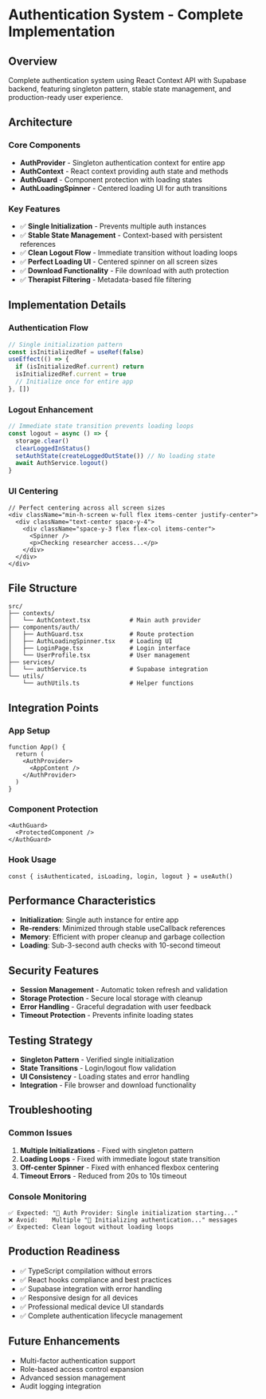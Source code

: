 # Authentication System - Complete Implementation

## Overview
Complete authentication system using React Context API with Supabase backend, featuring singleton pattern, stable state management, and production-ready user experience.

## Architecture

### Core Components
- **AuthProvider** - Singleton authentication context for entire app
- **AuthContext** - React context providing auth state and methods
- **AuthGuard** - Component protection with loading states
- **AuthLoadingSpinner** - Centered loading UI for auth transitions

### Key Features
- ✅ **Single Initialization** - Prevents multiple auth instances
- ✅ **Stable State Management** - Context-based with persistent references
- ✅ **Clean Logout Flow** - Immediate transition without loading loops
- ✅ **Perfect Loading UI** - Centered spinner on all screen sizes
- ✅ **Download Functionality** - File download with auth protection
- ✅ **Therapist Filtering** - Metadata-based file filtering

## Implementation Details

### Authentication Flow
```typescript
// Single initialization pattern
const isInitializedRef = useRef(false)
useEffect(() => {
  if (isInitializedRef.current) return
  isInitializedRef.current = true
  // Initialize once for entire app
}, [])
```

### Logout Enhancement
```typescript
// Immediate state transition prevents loading loops
const logout = async () => {
  storage.clear()
  clearLoggedInStatus()
  setAuthState(createLoggedOutState()) // No loading state
  await AuthService.logout()
}
```

### UI Centering
```tsx
// Perfect centering across all screen sizes
<div className="min-h-screen w-full flex items-center justify-center">
  <div className="text-center space-y-4">
    <div className="space-y-3 flex flex-col items-center">
      <Spinner />
      <p>Checking researcher access...</p>
    </div>
  </div>
</div>
```

## File Structure
```
src/
├── contexts/
│   └── AuthContext.tsx           # Main auth provider
├── components/auth/
│   ├── AuthGuard.tsx             # Route protection
│   ├── AuthLoadingSpinner.tsx    # Loading UI
│   ├── LoginPage.tsx             # Login interface
│   └── UserProfile.tsx           # User management
├── services/
│   └── authService.ts            # Supabase integration
└── utils/
    └── authUtils.ts              # Helper functions
```

## Integration Points

### App Setup
```tsx
function App() {
  return (
    <AuthProvider>
      <AppContent />
    </AuthProvider>
  )
}
```

### Component Protection
```tsx
<AuthGuard>
  <ProtectedComponent />
</AuthGuard>
```

### Hook Usage
```tsx
const { isAuthenticated, isLoading, login, logout } = useAuth()
```

## Performance Characteristics
- **Initialization**: Single auth instance for entire app
- **Re-renders**: Minimized through stable useCallback references
- **Memory**: Efficient with proper cleanup and garbage collection
- **Loading**: Sub-3-second auth checks with 10-second timeout

## Security Features
- **Session Management** - Automatic token refresh and validation
- **Storage Protection** - Secure local storage with cleanup
- **Error Handling** - Graceful degradation with user feedback
- **Timeout Protection** - Prevents infinite loading states

## Testing Strategy
- **Singleton Pattern** - Verified single initialization
- **State Transitions** - Login/logout flow validation
- **UI Consistency** - Loading states and error handling
- **Integration** - File browser and download functionality

## Troubleshooting

### Common Issues
1. **Multiple Initializations** - Fixed with singleton pattern
2. **Loading Loops** - Fixed with immediate logout state transition
3. **Off-center Spinner** - Fixed with enhanced flexbox centering
4. **Timeout Errors** - Reduced from 20s to 10s timeout

### Console Monitoring
```
✅ Expected: "🔐 Auth Provider: Single initialization starting..."
❌ Avoid:    Multiple "🔐 Initializing authentication..." messages
✅ Expected: Clean logout without loading loops
```

## Production Readiness
- ✅ TypeScript compilation without errors
- ✅ React hooks compliance and best practices
- ✅ Supabase integration with error handling
- ✅ Responsive design for all devices
- ✅ Professional medical device UI standards
- ✅ Complete authentication lifecycle management

## Future Enhancements
- Multi-factor authentication support
- Role-based access control expansion
- Advanced session management
- Audit logging integration